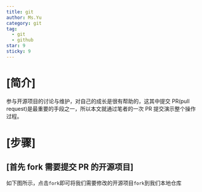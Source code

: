 ```yaml
---
title: git
author: Ms.Yu
category: git
tag:
  - git
  - github
star: 9
sticky: 9
---
```


# [简介]

参与开源项目的讨论与维护，对自己的成长是很有帮助的，这其中提交 PR(pull request)是最重要的手段之一，所以本文就通过笔者的一次 PR 提交演示整个操作过程。

# [步骤]

## [首先 fork 需要提交 PR 的开源项目]

如下图所示，点击`fork`即可将我们需要修改的开源项目`fork`到我们本地仓库
